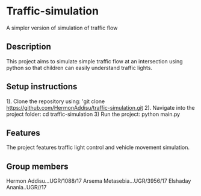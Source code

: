 # Traffic-simulation
A simpler version of simulation of traffic flow

## Description
This project aims to simulate simple traffic flow at an intersection using python so that children can easily understand traffic lights. 

## Setup instructions
1). Clone the repository using: 'git clone https://github.com/HermonAddisu/traffic-simulation.git
2). Navigate into the project folder: cd traffic-simulation
3) Run the project: python main.py

## Features
The project features traffic light control and vehicle movement simulation.

## Group members
Hermon Addisu...UGR/1088/17
Arsema Metasebia...UGR/3956/17
Elshaday Anania..UGR//17 
